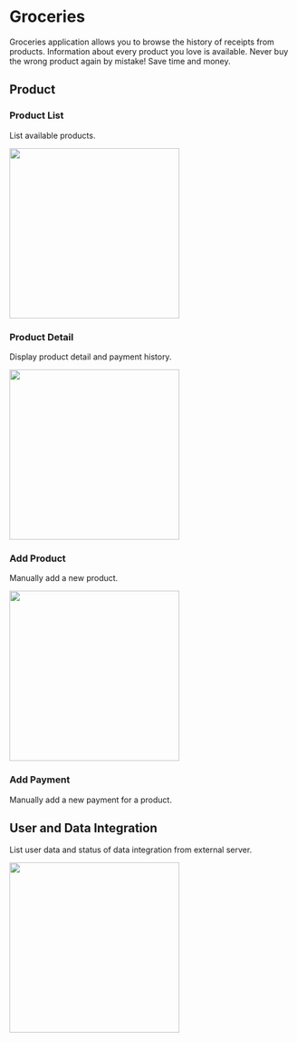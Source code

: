 # Groceries

Groceries application allows you to browse the history of receipts from products. Information about every product you love is available. Never buy the wrong product again by mistake! Save time and money.

## Product

### Product List
List available products.

<img src="https://user-images.githubusercontent.com/595430/72558681-f45e9f80-3881-11ea-9e2e-7f44b8a3a952.png" width="300">

###  Product Detail
Display product detail and payment history.

<img src="https://user-images.githubusercontent.com/595430/72559473-a21e7e00-3883-11ea-9fe7-86e4abc6134b.png" width="300">

### Add Product 
Manually add a new product.

<img src="https://user-images.githubusercontent.com/595430/72558740-122c0480-3882-11ea-99cb-4c380703ed1d.png" width="300">

### Add Payment

Manually add a new payment for a product.

## User and Data Integration

List user data and status of data integration from external server.

<img src="https://user-images.githubusercontent.com/595430/72558708-02acbb80-3882-11ea-9630-3862f0278bbc.png" width="300">
